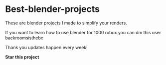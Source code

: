 # Best-blender-projects
These are blender projects I made to simplify your renders.

If you want to learn how to use blender for 1000 robux you can dm this user backroomsisthebe

Thank you updates happen every week!

**Star this project**
